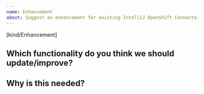 ```yaml
---
name: Enhancement
about: Suggest an enhancement for existing IntelliJ OpenShift Connector functionality
---
```

[kind/Enhancement]
<!--

Welcome! - We kindly ask you to:

  1. Fill out the issue template below 

Thanks for understanding, and for contributing to the project!

-->

## Which functionality do you think we should update/improve?


## Why is this needed? 


